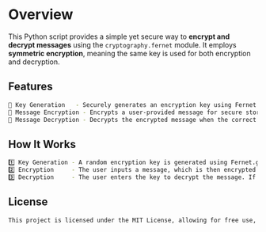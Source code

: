 # Overview  
This Python script provides a simple yet secure way to **encrypt and decrypt messages** using the `cryptography.fernet` module. It employs **symmetric encryption**, meaning the same key is used for both encryption and decryption.  

## Features  
```bash
🔹 Key Generation   - Securely generates an encryption key using Fernet.generate_key().
🔹 Message Encryption - Encrypts a user-provided message for secure storage or transmission.
🔹 Message Decryption - Decrypts the encrypted message when the correct key is provided.
```

## How It Works  
```bash
1️⃣ Key Generation - A random encryption key is generated using Fernet.generate_key().
2️⃣ Encryption     - The user inputs a message, which is then encrypted using the generated key.
3️⃣ Decryption     - The user enters the key to decrypt the message. If the key matches, the message is successfully decrypted.
```

## License  
```bash
This project is licensed under the MIT License, allowing for free use, modification, and distribution.
```
